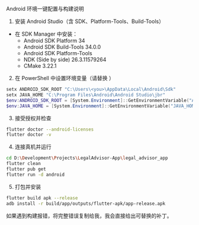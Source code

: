 Android 环境一键配置与构建说明

1) 安装 Android Studio（含 SDK、Platform-Tools、Build-Tools）
  - 在 SDK Manager 中安装：
    * Android SDK Platform 34
    * Android SDK Build-Tools 34.0.0
    * Android SDK Platform-Tools
    * NDK (Side by side) 26.3.11579264
    * CMake 3.22.1

2) 在 PowerShell 中设置环境变量（请替换 <you>）
```powershell
setx ANDROID_SDK_ROOT "C:\Users\<you>\AppData\Local\Android\Sdk"
setx JAVA_HOME "C:\Program Files\Android\Android Studio\jbr"
$env:ANDROID_SDK_ROOT = [System.Environment]::GetEnvironmentVariable("ANDROID_SDK_ROOT","User")
$env:JAVA_HOME = [System.Environment]::GetEnvironmentVariable("JAVA_HOME","User")
```

3) 接受授权并检查
```bash
flutter doctor --android-licenses
flutter doctor -v
```

4) 连接真机并运行
```bash
cd D:\Development\Projects\LegalAdvisor-App\legal_advisor_app
flutter clean
flutter pub get
flutter run -d android
```

5) 打包并安装
```bash
flutter build apk --release
adb install -r build/app/outputs/flutter-apk/app-release.apk
```

如果遇到构建报错，将完整错误复制给我，我会直接给出可替换的补丁。

